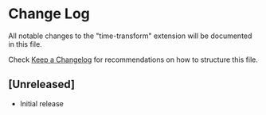 # Change Log

All notable changes to the "time-transform" extension will be documented in this file.

Check [Keep a Changelog](http://keepachangelog.com/) for recommendations on how to structure this file.

## [Unreleased]

- Initial release